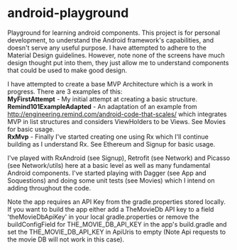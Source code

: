 # android-playground
Playground for learning android components. This project is for personal development, to understand the Android framework's capabilities, and doesn't serve any useful purpose. I have attempted to adhere to the Material Design guidelines. However, note none of the screens have much design thought put into them, they just allow me to understand components that could be used to make good design.

I have attempted to create a base MVP Architecture which is a work in progress. There are 3 examples of this:
</br><b>MyFirstAttempt</b> - My initial attempt at creating a basic structure.
</br><b>Remind101ExampleAdapted</b> - An adaptation of an example from http://engineering.remind.com/android-code-that-scales/ which integrates MVP in list structures and considers ViewHolders to be Views. See Movies for basic usage.
</br><b>RxMvp</b> - Finally I've started creating one using Rx which I'll continue building as I understand Rx. See Ethereum and Signup for basic usage.

I've played with RxAndroid (see Signup), Retrofit (see Network) and Picasso (see Network/utils) here at a basic level as well as many fundamental Android components. I've started playing with Dagger (see App and Soquestions) and doing some unit tests (see Movies) which I intend on adding throughout the code.

Note the app requires an API Key from the gradle.properties stored locally. If you want to build the app either add a TheMovieDb API key to a field 'theMovieDbApiKey' in your local gradle.properties or remove the buildConfigField for THE_MOVIE_DB_API_KEY in the app's build.gradle and set the THE_MOVIE_DB_API_KEY in ApiUris to empty (Note Api requests to the movie DB will not work in this case).

